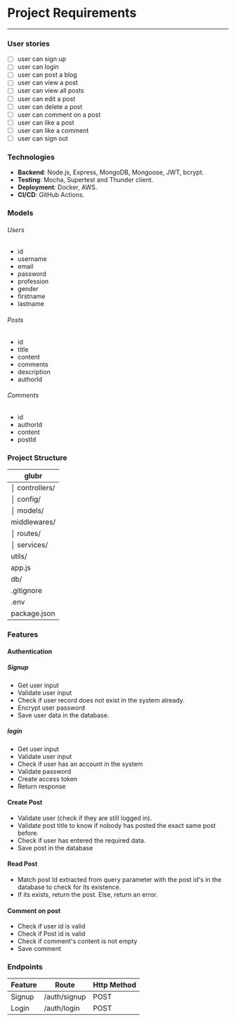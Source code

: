 # Project Requirements
 -------------------------------------------------------------

### User stories

- [ ] user can sign up
- [ ] user can login
- [ ] user can post a blog
- [ ] user can view a post
- [ ] user can view all posts
- [ ] user can edit a post
- [ ] user can delete a post
- [ ] user can comment on a post
- [ ] user can like a post
- [ ] user can like a comment
- [ ] user can sign out

### Technologies

- **Backend**: Node.js, Express, MongoDB, Mongoose, JWT, bcrypt.
- **Testing**: Mocha, Supertest and Thunder client.
- **Deployment**: Docker, AWS.
- **CI/CD**: GitHub Actions.

### Models

###### Users
- id
- username
- email
- password
- profession
- gender
- firstname
- lastname

###### Posts

- id
- title
- content
- comments
- description
- authorId

###### Comments

- id
- authorId
- content
- postId

### Project Structure

| glubr |
| ----------- |
│ controllers/ |
│ config/ |
│ models/ |
| middlewares/ |
│ routes/ |
│ services/ |
| utils/ |
| app.js |
| db/ |
| .gitignore |
| .env |
| package.json |

### Features

#### Authentication

##### Signup
- Get user input
- Validate user input
- Check if user record does not exist in the system already.
- Encrypt user password
- Save user data in the database.

##### login
- Get user input
- Validate user input
- Check if user has an account in the system
- Validate password
- Create access token
- Return response

#### Create Post
- Validate user (check if they are still logged in).
- Validate post title to know if nobody has posted the exact same post before.
- Check if user has entered the required data.
- Save post in the database

#### Read Post
- Match post Id extracted from query parameter with the post id's in the database to check for its existence.
- If its exists, return the post. Else, return an error.

#### Comment on post
- Check if user id is valid
- Check if Post id is valid
- Check if comment's content is not empty
- Save comment

### Endpoints

| Feature | Route | Http Method |
| ----------- | ----------- | ----------- |
| Signup| /auth/signup | POST |
| Login| /auth/login | POST |